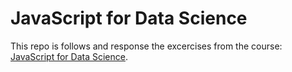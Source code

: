 # JavaScript for Data Science

This repo is follows and response the excercises from the course: [JavaScript for Data Science](https://third-bit.com/js4ds).